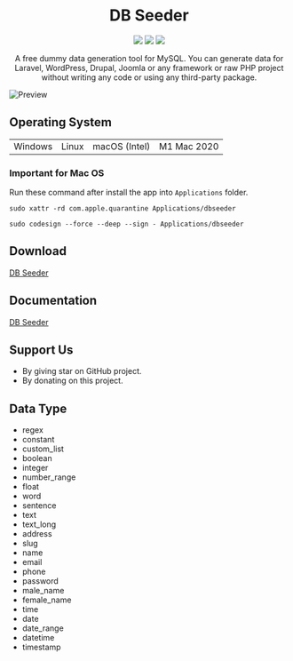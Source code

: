 <h1 align="center">DB Seeder</h1>

<p align="center"><a href="https://laravelarticle.com/db-seeder"><img src="https://badgen.net/badge/icon/website?icon=chrome&label&color=green"/></a>
<a href="https://twitter.com/laravelarticle"><img src="https://badgen.net/badge/twitter/@laravelarticle/1DA1F2?icon&label" /></a>
<a href="https://facebook.com/laravelarticle"><img src="https://badgen.net/badge/facebook/laravelarticle/3b5998"/></a></p>

<p align="center">
A free dummy data generation tool for MySQL. You can generate data for Laravel, WordPress, Drupal, Joomla or any framework or raw PHP project without writing any code or using any third-party package.
</p>

<p align="center">
  
![Preview](new-preview.png)
  
</p>

##  Operating System
<table><tr><td>Windows</td><td>Linux</td><td>macOS (Intel)</td><td>M1 Mac 2020</td></tr></table>

### Important for Mac OS
Run these command after install the app into `Applications` folder.

```
sudo xattr -rd com.apple.quarantine Applications/dbseeder
```

```
sudo codesign --force --deep --sign - Applications/dbseeder
```

## Download
[DB Seeder](https://github.com/haruncpi/db-seeder/releases)

## Documentation
[DB Seeder](https://laravelarticle.com/db-seeder)

## Support Us
- By giving star on GitHub project.
- By donating on this project.

## Data Type

- regex
- constant
- custom_list
- boolean
- integer
- number_range
- float
- word
- sentence
- text
- text_long
- address
- slug
- name
- email
- phone
- password
- male_name
- female_name
- time
- date
- date_range
- datetime
- timestamp
